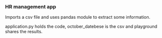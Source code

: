 ### HR management app

Imports a csv file and uses pandas module to extract some information. 

application.py holds the code, october_datebese is the csv and playground shares the results.
